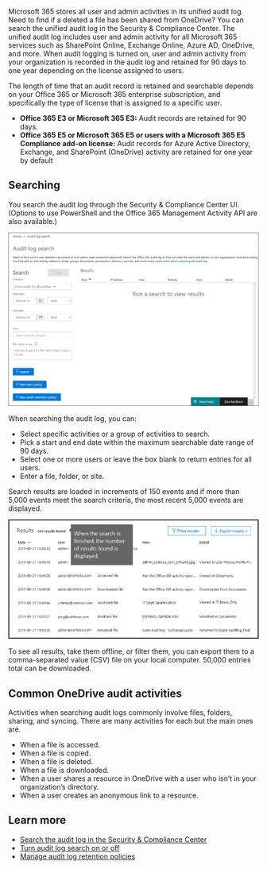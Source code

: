 Microsoft 365 stores all user and admin activities in its unified audit log. Need to find if a deleted a file has been shared from OneDrive? You can search the unified audit log in the Security & Compliance Center. The unified audit log includes user and admin activity for all Microsoft 365 services such as SharePoint Online, Exchange Online, Azure AD, OneDrive, and more. When audit logging is turned on, user and admin activity from your organization is recorded in the audit log and retained for 90 days to one year depending on the license assigned to users. 

The length of time that an audit record is retained and searchable depends on your Office 365 or Microsoft 365 enterprise subscription, and specifically the type of license that is assigned to a specific user.
- **Office 365 E3 or Microsoft 365 E3:** Audit records are retained for 90 days.
- **Office 365 E5 or Microsoft 365 E5 or users with a Microsoft 365 E5 Compliance add-on license:** Audit records for Azure Active Directory, Exchange, and SharePoint (OneDrive) activity are retained for one year by default

## Searching
You search the audit log through the Security & Compliance Center UI. (Options to use PowerShell and the Office 365 Management Activity API are also available.) 

![You search the audit log through the Security & Compliance Center UI](../media/audit-log-search.png) 

When searching the audit log, you can:
- Select specific activities or a group of activities to search.
- Pick a start and end date within the maximum searchable date range of 90 days.       
- Select one or more users or leave the box blank to return entries for all users.
- Enter a file, folder, or site. 

Search results are loaded in increments of 150 events and if more than 5,000 events meet the search criteria, the most recent 5,000 events are displayed. 

![Search results are loaded in increments of 150 events up to 5,000 events](../media/results.png)  

To see all results, take them offline, or filter them, you can export them to a comma-separated value (CSV) file on your local computer. 50,000 entries total can be downloaded. 

## Common OneDrive audit activities
Activities when searching audit logs commonly involve files, folders, sharing, and syncing. There are many activities for each but the main ones are. 
- When a file is accessed.
- When a file is copied.
- When a file is deleted.
- When a file is downloaded.
- When a user shares a resource in OneDrive with a user who isn’t in your organization’s directory. 
- When a user creates an anonymous link to a resource.

## Learn more
- [Search the audit log in the Security & Compliance Center](/microsoft-365/compliance/search-the-audit-log-in-security-and-compliance?view=o365-worldwide?azure-portal=true)
- [Turn audit log search on or off](/microsoft-365/compliance/turn-audit-log-search-on-or-off?view=o365-worldwide?azure-portal=true)
- [Manage audit log retention policies](/microsoft-365/compliance/audit-log-retention-policies?view=o365-worldwide?azure-portal=true)
